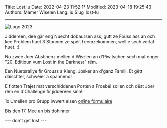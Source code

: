 Title: Lost.lu
Date: 2022-04-23 11:52:17
Modified: 2023-04-18 19:25:43
Authors: Mamer Wiselen
Lang: lu
Slug: lost-lu

----

![Logo 2023](/static/images/logo2023.jpg)

Jiddereen, dee gär eng Nuecht dobaussen ass, gutt ze Fouss ass an och kee
Problem huet 3 Stonnen ze spéit heemzekommen, well e sech verlaf huet. :)


No zwee Joer Abstinenz mellen d'Wiselen an d'Piwitschen sech mat enger "20.
Editioun vum Lost in the Darkness" rëm.

Een Nuetsrallye fir Grouss a Kleng, Jonker an d'ganz Famill.
Et gëtt däischter, schwéier a spannend!

E flotten Trajet mat verschiddenen Posten a Froebéi sollen och dëst Joer rëm en
d'Challenge fir jiddereen sinn!!

1x Umellen pro Grupp iwwert eisen [online formulaire][form]


Bis den 17. Mee an bis dohinner

 --- don't get lost ---


[form]: https://shop.piwitschen.lu/product/lost-umellung

